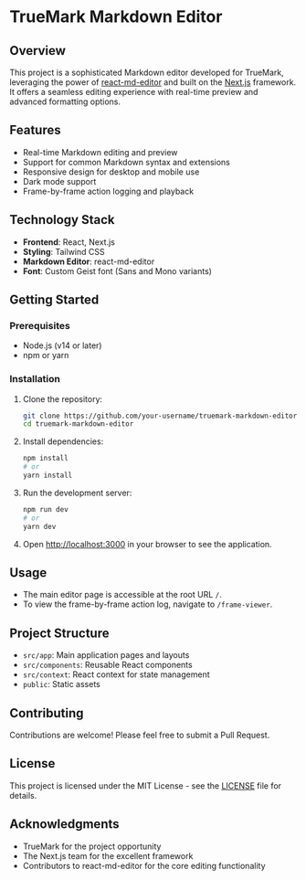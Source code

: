 # TrueMark Markdown Editor

## Overview

This project is a sophisticated Markdown editor developed for TrueMark, leveraging the power of [react-md-editor](https://uiwjs.github.io/react-md-editor/) and built on the [Next.js](https://nextjs.org/) framework. It offers a seamless editing experience with real-time preview and advanced formatting options.

## Features

- Real-time Markdown editing and preview
- Support for common Markdown syntax and extensions
- Responsive design for desktop and mobile use
- Dark mode support
- Frame-by-frame action logging and playback

## Technology Stack

- **Frontend**: React, Next.js
- **Styling**: Tailwind CSS
- **Markdown Editor**: react-md-editor
- **Font**: Custom Geist font (Sans and Mono variants)

## Getting Started

### Prerequisites

- Node.js (v14 or later)
- npm or yarn

### Installation

1. Clone the repository:
   ```bash
   git clone https://github.com/your-username/truemark-markdown-editor.git
   cd truemark-markdown-editor
   ```

2. Install dependencies:
   ```bash
   npm install
   # or
   yarn install
   ```

3. Run the development server:
   ```bash
   npm run dev
   # or
   yarn dev
   ```

4. Open [http://localhost:3000](http://localhost:3000) in your browser to see the application.

## Usage

- The main editor page is accessible at the root URL `/`.
- To view the frame-by-frame action log, navigate to `/frame-viewer`.

## Project Structure

- `src/app`: Main application pages and layouts
- `src/components`: Reusable React components
- `src/context`: React context for state management
- `public`: Static assets

## Contributing

Contributions are welcome! Please feel free to submit a Pull Request.

## License

This project is licensed under the MIT License - see the [LICENSE](LICENSE) file for details.

## Acknowledgments

- TrueMark for the project opportunity
- The Next.js team for the excellent framework
- Contributors to react-md-editor for the core editing functionality
